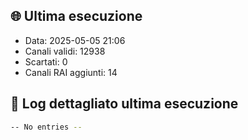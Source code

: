 ## 🌐 Ultima esecuzione

- Data: 2025-05-05 21:06
- Canali validi: 12938
- Scartati: 0
- Canali RAI aggiunti: 14

## 🧾 Log dettagliato ultima esecuzione

```bash
-- No entries --
```

